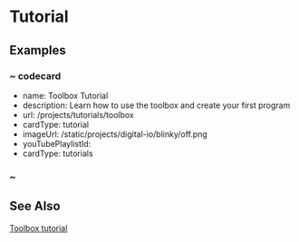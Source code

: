 # Tutorial

## Examples

### ~ codecard

* name: Toolbox Tutorial
* description: Learn how to use the toolbox and create your first program
* url: /projects/tutorials/toolbox
* cardType: tutorial
* imageUrl: /static/projects/digital-io/blinky/off.png
* youTubePlaylistId: 
* cardType: tutorials

### ~


## See Also

[Toolbox tutorial](/projects/tutorials/toolbox)